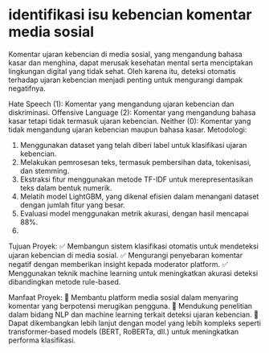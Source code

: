 # identifikasi isu kebencian komentar media sosial

Komentar ujaran kebencian di media sosial, yang mengandung bahasa kasar dan menghina, dapat merusak kesehatan mental serta menciptakan lingkungan digital yang tidak sehat. Oleh karena itu, deteksi otomatis terhadap ujaran kebencian menjadi penting untuk mengurangi dampak negatifnya.

Hate Speech (1): Komentar yang mengandung ujaran kebencian dan diskriminasi.
Offensive Language (2): Komentar yang mengandung bahasa kasar tetapi tidak termasuk ujaran kebencian.
Neither (0): Komentar yang tidak mengandung ujaran kebencian maupun bahasa kasar.
Metodologi:
  1. Menggunakan dataset yang telah diberi label untuk klasifikasi ujaran kebencian.
  2. Melakukan pemrosesan teks, termasuk pembersihan data, tokenisasi, dan stemming.
  3. Ekstraksi fitur menggunakan metode TF-IDF untuk merepresentasikan teks dalam bentuk numerik.
  4. Melatih model LightGBM, yang dikenal efisien dalam menangani dataset dengan jumlah fitur yang besar.
  5. Evaluasi model menggunakan metrik akurasi, dengan hasil mencapai 88%.
  6. 
Tujuan Proyek:
  ✅ Membangun sistem klasifikasi otomatis untuk mendeteksi ujaran kebencian di media sosial.
  ✅ Mengurangi penyebaran komentar negatif dengan memberikan insight kepada moderator platform.
  ✅ Menggunakan teknik machine learning untuk meningkatkan akurasi deteksi dibandingkan metode rule-based.

Manfaat Proyek:
  🔹 Membantu platform media sosial dalam menyaring komentar yang berpotensi merugikan pengguna.
  🔹 Mendukung penelitian dalam bidang NLP dan machine learning terkait deteksi ujaran kebencian.
  🔹 Dapat dikembangkan lebih lanjut dengan model yang lebih kompleks seperti transformer-based models (BERT, RoBERTa, dll.) untuk meningkatkan performa klasifikasi.
